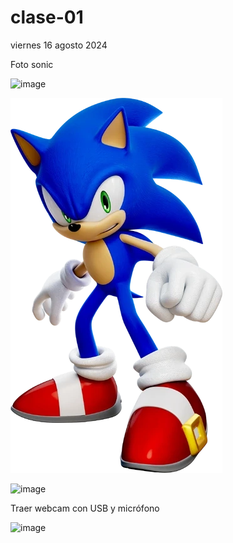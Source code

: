 # clase-01

viernes 16 agosto 2024

Foto sonic

![image](https://github.com/user-attachments/assets/4b10a1b2-9c3d-4516-ad76-f3c3bda0c256)

![imagenDeSonic](./sonic.webp)

![image](./nombre.extension)

Traer webcam con USB y micrófono

![image](https://github.com/user-attachments/assets/60abf26b-9e11-44bb-97db-335557b61b22)
